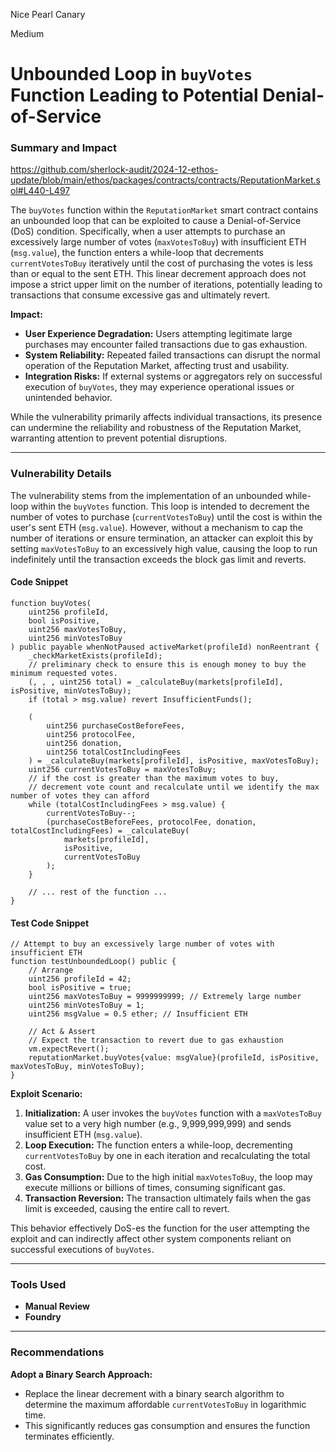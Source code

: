 Nice Pearl Canary

Medium

# Unbounded Loop in `buyVotes` Function Leading to Potential Denial-of-Service

### **Summary and Impact**


https://github.com/sherlock-audit/2024-12-ethos-update/blob/main/ethos/packages/contracts/contracts/ReputationMarket.sol#L440-L497

The `buyVotes` function within the `ReputationMarket` smart contract contains an unbounded loop that can be exploited to cause a Denial-of-Service (DoS) condition. Specifically, when a user attempts to purchase an excessively large number of votes (`maxVotesToBuy`) with insufficient ETH (`msg.value`), the function enters a while-loop that decrements `currentVotesToBuy` iteratively until the cost of purchasing the votes is less than or equal to the sent ETH. This linear decrement approach does not impose a strict upper limit on the number of iterations, potentially leading to transactions that consume excessive gas and ultimately revert.

**Impact:**
- **User Experience Degradation:** Users attempting legitimate large purchases may encounter failed transactions due to gas exhaustion.
- **System Reliability:** Repeated failed transactions can disrupt the normal operation of the Reputation Market, affecting trust and usability.
- **Integration Risks:** If external systems or aggregators rely on successful execution of `buyVotes`, they may experience operational issues or unintended behavior.

While the vulnerability primarily affects individual transactions, its presence can undermine the reliability and robustness of the Reputation Market, warranting attention to prevent potential disruptions.

---

### **Vulnerability Details**

The vulnerability stems from the implementation of an unbounded while-loop within the `buyVotes` function. This loop is intended to decrement the number of votes to purchase (`currentVotesToBuy`) until the cost is within the user's sent ETH (`msg.value`). However, without a mechanism to cap the number of iterations or ensure termination, an attacker can exploit this by setting `maxVotesToBuy` to an excessively high value, causing the loop to run indefinitely until the transaction exceeds the block gas limit and reverts.

#### **Code Snippet**

```solidity
function buyVotes(
    uint256 profileId,
    bool isPositive,
    uint256 maxVotesToBuy,
    uint256 minVotesToBuy
) public payable whenNotPaused activeMarket(profileId) nonReentrant {
    _checkMarketExists(profileId);
    // preliminary check to ensure this is enough money to buy the minimum requested votes.
    (, , , uint256 total) = _calculateBuy(markets[profileId], isPositive, minVotesToBuy);
    if (total > msg.value) revert InsufficientFunds();

    (
        uint256 purchaseCostBeforeFees,
        uint256 protocolFee,
        uint256 donation,
        uint256 totalCostIncludingFees
    ) = _calculateBuy(markets[profileId], isPositive, maxVotesToBuy);
    uint256 currentVotesToBuy = maxVotesToBuy;
    // if the cost is greater than the maximum votes to buy,
    // decrement vote count and recalculate until we identify the max number of votes they can afford
    while (totalCostIncludingFees > msg.value) {
        currentVotesToBuy--;
        (purchaseCostBeforeFees, protocolFee, donation, totalCostIncludingFees) = _calculateBuy(
            markets[profileId],
            isPositive,
            currentVotesToBuy
        );
    }

    // ... rest of the function ...
}
```

#### **Test Code Snippet**

```solidity
// Attempt to buy an excessively large number of votes with insufficient ETH
function testUnboundedLoop() public {
    // Arrange
    uint256 profileId = 42;
    bool isPositive = true;
    uint256 maxVotesToBuy = 9999999999; // Extremely large number
    uint256 minVotesToBuy = 1;
    uint256 msgValue = 0.5 ether; // Insufficient ETH

    // Act & Assert
    // Expect the transaction to revert due to gas exhaustion
    vm.expectRevert();
    reputationMarket.buyVotes{value: msgValue}(profileId, isPositive, maxVotesToBuy, minVotesToBuy);
}
```

**Exploit Scenario:**
1. **Initialization:** A user invokes the `buyVotes` function with a `maxVotesToBuy` value set to a very high number (e.g., 9,999,999,999) and sends insufficient ETH (`msg.value`).
2. **Loop Execution:** The function enters a while-loop, decrementing `currentVotesToBuy` by one in each iteration and recalculating the total cost.
3. **Gas Consumption:** Due to the high initial `maxVotesToBuy`, the loop may execute millions or billions of times, consuming significant gas.
4. **Transaction Reversion:** The transaction ultimately fails when the gas limit is exceeded, causing the entire call to revert.

This behavior effectively DoS-es the function for the user attempting the exploit and can indirectly affect other system components reliant on successful executions of `buyVotes`.

---

### **Tools Used**
- **Manual Review**
- **Foundry**

---

### **Recommendations**

 **Adopt a Binary Search Approach:**
   - Replace the linear decrement with a binary search algorithm to determine the maximum affordable `currentVotesToBuy` in logarithmic time.
   - This significantly reduces gas consumption and ensures the function terminates efficiently.

